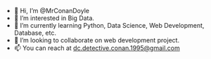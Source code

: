 - 👋 Hi, I’m @MrConanDoyle
- 👀 I’m interested in Big Data.
- 🌱 I’m currently learning Python, Data Science, Web Development, Database, etc.
- 💞️ I’m looking to collaborate on web development project.
- 📫 You can reach at dc.detective.conan.1995@gmail.com

<!---
MrConanDoyle/MrConanDoyle is a ✨ special ✨ repository because its `README.md` (this file) appears on your GitHub profile.
You can click the Preview link to take a look at your changes.
--->
